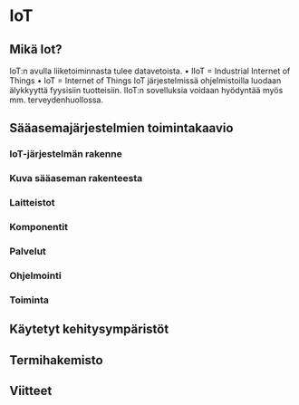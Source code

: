 # IoT

## Mikä Iot?
IoT:n avulla liiketoiminnasta tulee datavetoista.
• IIoT = Industrial Internet of Things
• IoT = Internet of Things
IoT järjestelmissä ohjelmistoilla luodaan älykkyyttä fyysisiin tuotteisiin.
IIoT:n sovelluksia voidaan hyödyntää myös mm. terveydenhuollossa.
## Sääasemajärjestelmien toimintakaavio


### IoT-järjestelmän rakenne
###  Kuva sääaseman rakenteesta
### Laitteistot
### Komponentit
### Palvelut
### Ohjelmointi
### Toiminta
## Käytetyt kehitysympäristöt
## Termihakemisto
## Viitteet